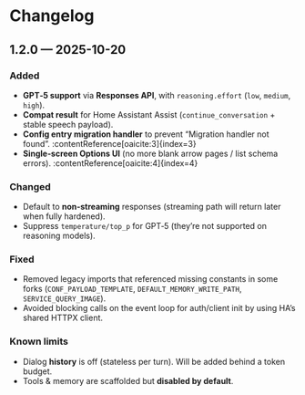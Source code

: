# Changelog

## 1.2.0 — 2025-10-20
### Added
- **GPT‑5 support** via **Responses API**, with `reasoning.effort` (`low`, `medium`, `high`).
- **Compat result** for Home Assistant Assist (`continue_conversation` + stable speech payload).
- **Config entry migration handler** to prevent “Migration handler not found”. :contentReference[oaicite:3]{index=3}
- **Single‑screen Options UI** (no more blank arrow pages / list schema errors). :contentReference[oaicite:4]{index=4}

### Changed
- Default to **non‑streaming** responses (streaming path will return later when fully hardened).
- Suppress `temperature/top_p` for GPT‑5 (they’re not supported on reasoning models).

### Fixed
- Removed legacy imports that referenced missing constants in some forks (`CONF_PAYLOAD_TEMPLATE`, `DEFAULT_MEMORY_WRITE_PATH`, `SERVICE_QUERY_IMAGE`). 
- Avoided blocking calls on the event loop for auth/client init by using HA’s shared HTTPX client.

### Known limits
- Dialog **history** is off (stateless per turn). Will be added behind a token budget.
- Tools & memory are scaffolded but **disabled by default**.

